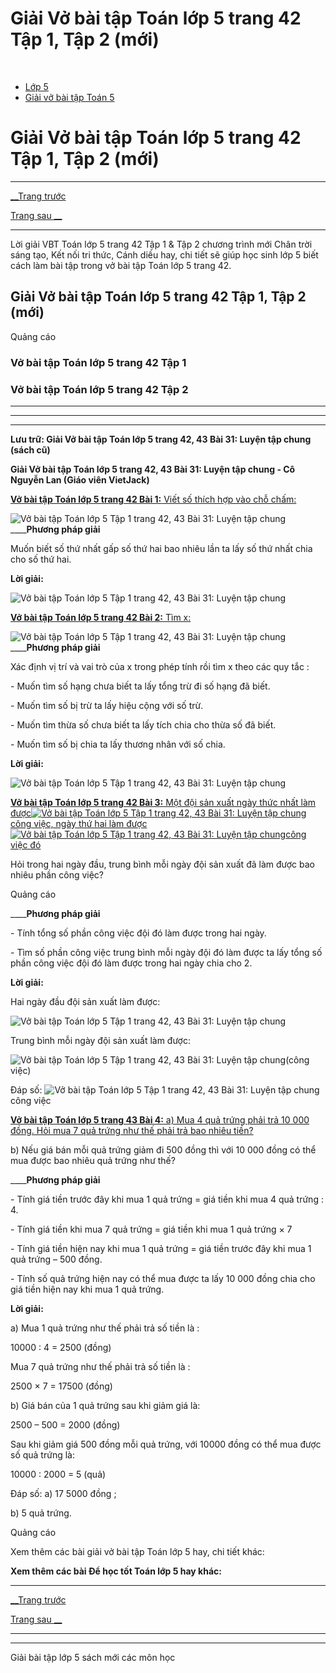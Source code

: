 # Giải Vở bài tập Toán lớp 5 trang 42 Tập 1, Tập 2 (mới)

﻿

  * [Lớp 5](https://vietjack.com/series/lop-5.jsp)
  * [Giải vở bài tập Toán 5](https://vietjack.com/giai-vo-bai-tap-toan-5/index.jsp)



# Giải Vở bài tập Toán lớp 5 trang 42 Tập 1, Tập 2 (mới)

* * *

[__Trang trước](https://vietjack.com/giai-vo-bai-tap-toan-5/bai-30-luyen-tap-chung.jsp)

[Trang sau __](https://vietjack.com/giai-vo-bai-tap-toan-5/bai-32-khai-niem-so-thap-phan.jsp)

* * *

Lời giải VBT Toán lớp 5 trang 42 Tập 1 & Tập 2 chương trình mới Chân trời sáng tạo, Kết nối tri thức, Cánh diều hay, chi tiết sẽ giúp học sinh lớp 5 biết cách làm bài tập trong vở bài tập Toán lớp 5 trang 42.

## Giải Vở bài tập Toán lớp 5 trang 42 Tập 1, Tập 2 (mới)

Quảng cáo

### Vở bài tập Toán lớp 5 trang 42 Tập 1

### Vở bài tập Toán lớp 5 trang 42 Tập 2

* * *

* * *

* * *

**Lưu trữ: Giải Vở bài tập Toán lớp 5 trang 42, 43 Bài 31: Luyện tập chung (sách cũ)**

**Giải Vở bài tập Toán lớp 5 trang 42, 43 Bài 31: Luyện tập chung - Cô Nguyễn Lan (Giáo viên VietJack)**

[**Vở bài tập Toán lớp 5 trang 42 Bài 1:** Viết số thích hợp vào chỗ chấm: ](https://vietjack.com/giai-vo-bai-tap-toan-5/bai-1-trang-42-vbt-toan-5-tap-1.jsp)

![Vở bài tập Toán lớp 5 Tập 1 trang 42, 43 Bài 31: Luyện tập chung](https://vietjack.com/giai-vo-bai-tap-toan-5/images/bai-1-trang-42-vbt-toan-5-tap-1.PNG) ____**Phương pháp giải**

Muốn biết số thứ nhất gấp số thứ hai bao nhiêu lần ta lấy số thứ nhất chia cho số thứ hai. 

**Lời giải:**

![Vở bài tập Toán lớp 5 Tập 1 trang 42, 43 Bài 31: Luyện tập chung](https://vietjack.com/giai-vo-bai-tap-toan-5/images/bai-1-trang-42-vbt-toan-5-tap-1-1.PNG)

[**Vở bài tập Toán lớp 5 trang 42 Bài 2:** Tìm x: ](https://vietjack.com/giai-vo-bai-tap-toan-5/bai-2-trang-42-vbt-toan-5-tap-1.jsp)

![Vở bài tập Toán lớp 5 Tập 1 trang 42, 43 Bài 31: Luyện tập chung](https://vietjack.com/giai-vo-bai-tap-toan-5/images/bai-2-trang-42-vbt-toan-5-tap-1.PNG) ____**Phương pháp giải**

Xác định vị trí và vai trò của x trong phép tính rồi tìm x theo các quy tắc :

\- Muốn tìm số hạng chưa biết ta lấy tổng trừ đi số hạng đã biết.

\- Muốn tìm số bị trừ ta lấy hiệu cộng với số trừ.

\- Muốn tìm thừa số chưa biết ta lấy tích chia cho thừa số đã biết.

\- Muốn tìm số bị chia ta lấy thương nhân với số chia.

**Lời giải:**

![Vở bài tập Toán lớp 5 Tập 1 trang 42, 43 Bài 31: Luyện tập chung](https://vietjack.com/giai-vo-bai-tap-toan-5/images/bai-2-trang-42-vbt-toan-5-tap-1-sua1.PNG)

[**Vở bài tập Toán lớp 5 trang 42 Bài 3:** Một đội sản xuất ngày thức nhất làm được![Vở bài tập Toán lớp 5 Tập 1 trang 42, 43 Bài 31: Luyện tập chung](https://vietjack.com/giai-vo-bai-tap-toan-5/images/bai-3-trang-42-vbt-toan-5-tap-1.PNG)công việc, ngày thứ hai làm được![Vở bài tập Toán lớp 5 Tập 1 trang 42, 43 Bài 31: Luyện tập chung](https://vietjack.com/giai-vo-bai-tap-toan-5/images/bai-3-trang-42-vbt-toan-5-tap-1-1.PNG)công việc đó](https://vietjack.com/giai-vo-bai-tap-toan-5/bai-3-trang-42-vbt-toan-5-tap-1.jsp)

Hỏi trong hai ngày đầu, trung bình mỗi ngày đội sản xuất đã làm được bao nhiêu phần công việc?

Quảng cáo

____**Phương pháp giải**

\- Tính tổng số phần công việc đội đó làm được trong hai ngày.

\- Tìm số phần công việc trung bình mỗi ngày đội đó làm được ta lấy tổng số phần công việc đội đó làm được trong hai ngày chia cho 2.

**Lời giải:**

Hai ngày đầu đội sản xuất làm được:

![Vở bài tập Toán lớp 5 Tập 1 trang 42, 43 Bài 31: Luyện tập chung](https://vietjack.com/giai-vo-bai-tap-toan-5/images/bai-3-trang-42-vbt-toan-5-tap-1-2.PNG)

Trung bình mỗi ngày đội sản xuất làm được:

![Vở bài tập Toán lớp 5 Tập 1 trang 42, 43 Bài 31: Luyện tập chung](https://vietjack.com/giai-vo-bai-tap-toan-5/images/bai-3-trang-42-vbt-toan-5-tap-1-3.PNG)(công việc)

Đáp số: ![Vở bài tập Toán lớp 5 Tập 1 trang 42, 43 Bài 31: Luyện tập chung](https://vietjack.com/giai-vo-bai-tap-toan-5/images/bai-3-trang-42-vbt-toan-5-tap-1-4.PNG)công việc

[**Vở bài tập Toán lớp 5 trang 43 Bài 4:** a) Mua 4 quả trứng phải trả 10 000 đồng. Hỏi mua 7 quả trứng như thế phải trả bao nhiêu tiền?](https://vietjack.com/giai-vo-bai-tap-toan-5/bai-4-trang-43-vbt-toan-5-tap-1.jsp)

b) Nếu giá bán mỗi quả trứng giảm đi 500 đồng thì với 10 000 đồng có thể mua được bao nhiêu quả trứng như thế?

____**Phương pháp giải**

\- Tính giá tiền trước đây khi mua 1 quả trứng = giá tiền khi mua 4 quả trứng : 4.

\- Tính giá tiền khi mua 7 quả trứng = giá tiền khi mua 1 quả trứng × 7

\- Tính giá tiền hiện nay khi mua 1 quả trứng = giá tiền trước đây khi mua 1 quả trứng – 500 đồng.

\- Tính số quả trứng hiện nay có thể mua được ta lấy 10 000 đồng chia cho giá tiền hiện nay khi mua 1 quả trứng.

**Lời giải:**

a) Mua 1 quả trứng như thế phải trả số tiền là :

10000 : 4 = 2500 (đồng)

Mua 7 quả trứng như thế phải trả số tiền là :

2500 × 7 = 17500 (đồng)

b) Giá bán của 1 quả trứng sau khi giảm giá là:

2500 – 500 = 2000 (đồng)

Sau khi giảm giá 500 đồng mỗi quả trứng, với 10000 đồng có thể mua được số quả trứng là:

10000 : 2000 = 5 (quả)

Đáp số: a) 17 5000 đồng ;

b) 5 quả trứng.

Quảng cáo

Xem thêm các bài giải vở bài tập Toán lớp 5 hay, chi tiết khác:

**Xem thêm các bài Để học tốt Toán lớp 5 hay khác:**

* * *

[__Trang trước](https://vietjack.com/giai-vo-bai-tap-toan-5/bai-30-luyen-tap-chung.jsp)

[Trang sau __](https://vietjack.com/giai-vo-bai-tap-toan-5/bai-32-khai-niem-so-thap-phan.jsp)

* * *

* * *

Giải bài tập lớp 5 sách mới các môn học
